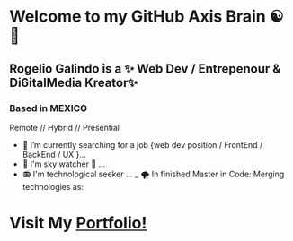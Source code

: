# Welcome to my GitHub Axis Brain ☯ 👋


## Rogelio Galindo is a ✨ Web Dev / Entrepenour & Di6italMedia Kreator✨ 

### Based in MEXICO 

Remote // Hybrid // Presential

- 🌱 I’m currently searching for a job {web dev position / FrontEnd / BackEnd / UX  }...
- 🔭 I'm sky watcher 🌌 ...
- 📻 I'm technological seeker ...
_ 🌪 In finished Master in Code: Merging technologies as: 


# Visit My [Portfolio!](https://rogeliomx.github.io/portfolio/) 


